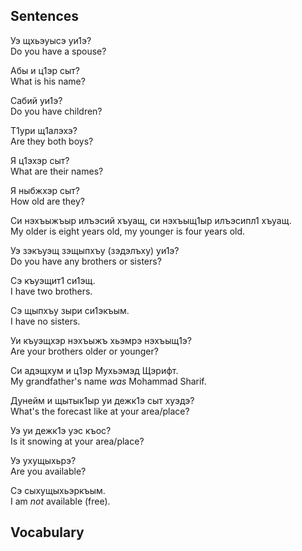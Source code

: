 ## Sentences
Уэ щхьэуысэ уи1э?  
Do you have a spouse?

Абы и ц1эр сыт?  
What is his name?

Сабий уи1э?  
Do you have children?

Т1ури щ1алэхэ?  
Are they both boys?

Я ц1эхэр сыт?  
What are their names?

Я ныбжхэр сыт?  
How old are they?

Си нэхъыжъыр илъэсий хъуащ, си нэхъыщ1ыр илъэсипл1 хъуащ.  
My older is eight years old, my younger is four years old.

Уэ зэкъуэщ зэщыпхъу (зэдэлъху) уи1э?  
Do you have any brothers or sisters?

Сэ къуэщит1 си1эщ.  
I have two brothers.

Сэ щыпхъу зыри си1экъым.  
I have no sisters.

Уи къуэщхэр нэхъыжъ хьэмрэ нэхъыщ1э?  
Are your brothers older or younger?

Си адэщхум и ц1эр Мухьэмэд Щэрифт.  
My grandfather's name _was_ Mohammad Sharif.

Дунейм и щытык1ыр уи дежк1э сыт хуэдэ?  
What's the forecast like at your area/place?

Уэ уи дежк1э уэс къос?  
Is it snowing at your area/place?

Уэ ухущыхьрэ?  
Are you available?

Сэ сыхущыхьэркъым.  
I am _not_ available (free).
## Vocabulary